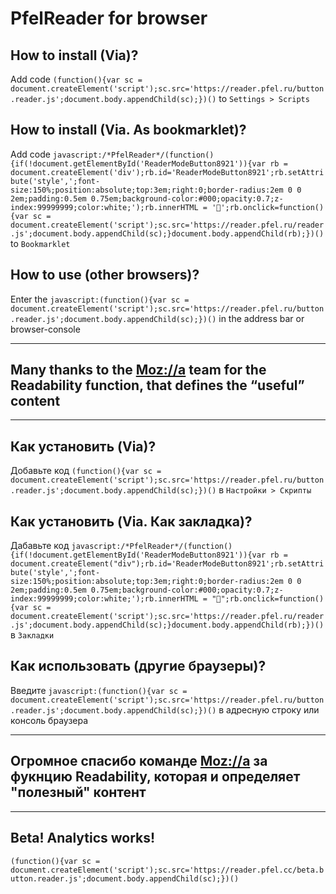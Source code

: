 # PfelReader for browser

## How to install (Via)?
Add code `(function(){var sc = document.createElement('script');sc.src='https://reader.pfel.ru/button.reader.js';document.body.appendChild(sc);})()` to `Settings > Scripts`

## How to install (Via. As bookmarklet)?
Add code `javascript:/*PfelReader*/(function(){if(!document.getElementById('ReaderModeButton8921')){var rb = document.createElement('div');rb.id='ReaderModeButton8921';rb.setAttribute('style',';font-size:150%;position:absolute;top:3em;right:0;border-radius:2em 0 0 2em;padding:0.5em 0.75em;background-color:#000;opacity:0.7;z-index:99999999;color:white;');rb.innerHTML = '📖';rb.onclick=function(){var sc = document.createElement('script');sc.src='https://reader.pfel.ru/reader.js';document.body.appendChild(sc);}document.body.appendChild(rb);})()` to `Bookmarklet`

## How to use (other browsers)?
Enter the `javascript:(function(){var sc = document.createElement('script');sc.src='https://reader.pfel.ru/button.reader.js';document.body.appendChild(sc);})()` in the address bar or browser-console

***
## Many thanks to the [Moz://a](https://github.com/mozilla/readability) team for the Readability function, that defines the “useful” content

***

## Как установить (Via)?
Добавьте код `(function(){var sc = document.createElement('script');sc.src='https://reader.pfel.ru/button.reader.js';document.body.appendChild(sc);})()` в `Настройки > Скрипты`

## Как установить (Via. Как закладка)?
Дабавьте код `javascript:/*PfelReader*/(function(){if(!document.getElementById('ReaderModeButton8921')){var rb = document.createElement("div");rb.id='ReaderModeButton8921';rb.setAttribute('style',';font-size:150%;position:absolute;top:3em;right:0;border-radius:2em 0 0 2em;padding:0.5em 0.75em;background-color:#000;opacity:0.7;z-index:99999999;color:white;');rb.innerHTML = "📖";rb.onclick=function(){var sc = document.createElement('script');sc.src='https://reader.pfel.ru/reader.js';document.body.appendChild(sc);}document.body.appendChild(rb);})()` в `Закладки`

## Как использовать (другие браузеры)?
Введите `javascript:(function(){var sc = document.createElement('script');sc.src='https://reader.pfel.ru/button.reader.js';document.body.appendChild(sc);})()` в адресную строку или консоль браузера

***

## Огромное спасибо команде [Moz://a](https://github.com/mozilla/readability) за фукнцию Readability, которая и определяет "полезный" контент

***

## Beta! Analytics works!
`(function(){var sc = document.createElement('script');sc.src='https://reader.pfel.cc/beta.button.reader.js';document.body.appendChild(sc);})()`
